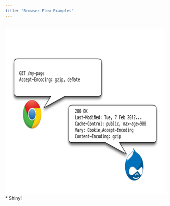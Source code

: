 ```yaml
---
title: "Browser Flow Examples"
---
```


<br />
<img src="../images/EXPORT1.png" width="780" height="520" alt="Browser caching flow" />

<div markdown="markdown" class="presenter-note">
* Shiny!
</div>
